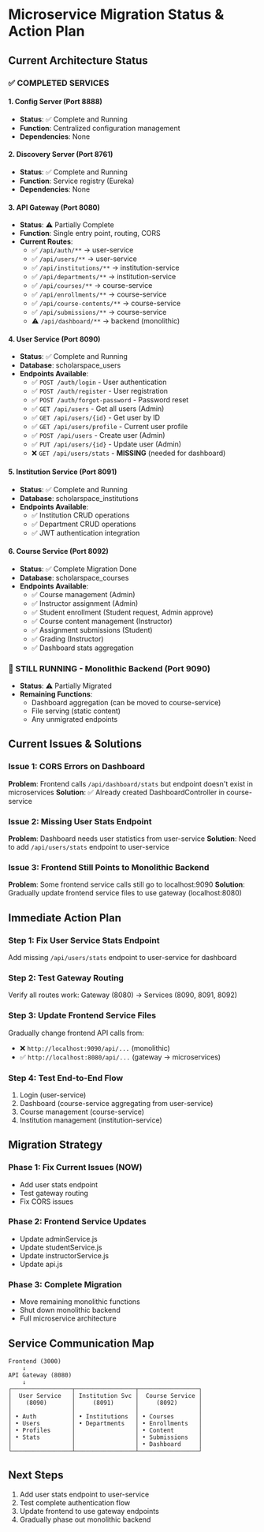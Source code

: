 # Microservice Migration Status & Action Plan

## Current Architecture Status

### ✅ COMPLETED SERVICES

#### 1. Config Server (Port 8888)
- **Status**: ✅ Complete and Running
- **Function**: Centralized configuration management
- **Dependencies**: None

#### 2. Discovery Server (Port 8761) 
- **Status**: ✅ Complete and Running
- **Function**: Service registry (Eureka)
- **Dependencies**: None

#### 3. API Gateway (Port 8080)
- **Status**: ⚠️ Partially Complete
- **Function**: Single entry point, routing, CORS
- **Current Routes**:
  - ✅ `/api/auth/**` → user-service
  - ✅ `/api/users/**` → user-service  
  - ✅ `/api/institutions/**` → institution-service
  - ✅ `/api/departments/**` → institution-service
  - ✅ `/api/courses/**` → course-service
  - ✅ `/api/enrollments/**` → course-service
  - ✅ `/api/course-contents/**` → course-service
  - ✅ `/api/submissions/**` → course-service
  - ⚠️ `/api/dashboard/**` → backend (monolithic)

#### 4. User Service (Port 8090)
- **Status**: ✅ Complete and Running
- **Database**: scholarspace_users
- **Endpoints Available**:
  - ✅ `POST /auth/login` - User authentication
  - ✅ `POST /auth/register` - User registration
  - ✅ `POST /auth/forgot-password` - Password reset
  - ✅ `GET /api/users` - Get all users (Admin)
  - ✅ `GET /api/users/{id}` - Get user by ID
  - ✅ `GET /api/users/profile` - Current user profile
  - ✅ `POST /api/users` - Create user (Admin)
  - ✅ `PUT /api/users/{id}` - Update user (Admin)
  - ❌ `GET /api/users/stats` - **MISSING** (needed for dashboard)

#### 5. Institution Service (Port 8091)
- **Status**: ✅ Complete and Running  
- **Database**: scholarspace_institutions
- **Endpoints Available**:
  - ✅ Institution CRUD operations
  - ✅ Department CRUD operations
  - ✅ JWT authentication integration

#### 6. Course Service (Port 8092)
- **Status**: ✅ Complete Migration Done
- **Database**: scholarspace_courses
- **Endpoints Available**:
  - ✅ Course management (Admin)
  - ✅ Instructor assignment (Admin)
  - ✅ Student enrollment (Student request, Admin approve)
  - ✅ Course content management (Instructor)
  - ✅ Assignment submissions (Student)
  - ✅ Grading (Instructor)
  - ✅ Dashboard stats aggregation

### 🔄 STILL RUNNING - Monolithic Backend (Port 9090)
- **Status**: ⚠️ Partially Migrated
- **Remaining Functions**:
  - Dashboard aggregation (can be moved to course-service)
  - File serving (static content)
  - Any unmigrated endpoints

## Current Issues & Solutions

### Issue 1: CORS Errors on Dashboard
**Problem**: Frontend calls `/api/dashboard/stats` but endpoint doesn't exist in microservices
**Solution**: ✅ Already created DashboardController in course-service

### Issue 2: Missing User Stats Endpoint  
**Problem**: Dashboard needs user statistics from user-service
**Solution**: Need to add `/api/users/stats` endpoint to user-service

### Issue 3: Frontend Still Points to Monolithic Backend
**Problem**: Some frontend service calls still go to localhost:9090
**Solution**: Gradually update frontend service files to use gateway (localhost:8080)

## Immediate Action Plan

### Step 1: Fix User Service Stats Endpoint
Add missing `/api/users/stats` endpoint to user-service for dashboard

### Step 2: Test Gateway Routing
Verify all routes work: Gateway (8080) → Services (8090, 8091, 8092)

### Step 3: Update Frontend Service Files
Gradually change frontend API calls from:
- ❌ `http://localhost:9090/api/...` (monolithic)
- ✅ `http://localhost:8080/api/...` (gateway → microservices)

### Step 4: Test End-to-End Flow
1. Login (user-service)
2. Dashboard (course-service aggregating from user-service)
3. Course management (course-service)
4. Institution management (institution-service)

## Migration Strategy

### Phase 1: Fix Current Issues (NOW)
- Add user stats endpoint
- Test gateway routing
- Fix CORS issues

### Phase 2: Frontend Service Updates
- Update adminService.js
- Update studentService.js  
- Update instructorService.js
- Update api.js

### Phase 3: Complete Migration
- Move remaining monolithic functions
- Shut down monolithic backend
- Full microservice architecture

## Service Communication Map

```
Frontend (3000) 
    ↓
API Gateway (8080)
    ↓
┌─────────────────┬─────────────────┬─────────────────┐
│  User Service   │ Institution Svc │  Course Service │
│    (8090)       │     (8091)      │     (8092)      │
│                 │                 │                 │
│ • Auth          │ • Institutions  │ • Courses       │
│ • Users         │ • Departments   │ • Enrollments   │
│ • Profiles      │                 │ • Content       │
│ • Stats         │                 │ • Submissions   │
│                 │                 │ • Dashboard     │
└─────────────────┴─────────────────┴─────────────────┘
```

## Next Steps
1. Add user stats endpoint to user-service
2. Test complete authentication flow
3. Update frontend to use gateway endpoints
4. Gradually phase out monolithic backend